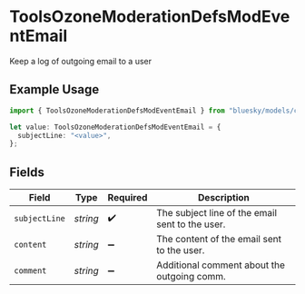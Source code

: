 # ToolsOzoneModerationDefsModEventEmail

Keep a log of outgoing email to a user

## Example Usage

```typescript
import { ToolsOzoneModerationDefsModEventEmail } from "bluesky/models/components";

let value: ToolsOzoneModerationDefsModEventEmail = {
  subjectLine: "<value>",
};
```

## Fields

| Field                                           | Type                                            | Required                                        | Description                                     |
| ----------------------------------------------- | ----------------------------------------------- | ----------------------------------------------- | ----------------------------------------------- |
| `subjectLine`                                   | *string*                                        | :heavy_check_mark:                              | The subject line of the email sent to the user. |
| `content`                                       | *string*                                        | :heavy_minus_sign:                              | The content of the email sent to the user.      |
| `comment`                                       | *string*                                        | :heavy_minus_sign:                              | Additional comment about the outgoing comm.     |